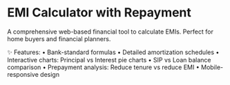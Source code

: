 # EMI Calculator with Repayment
A comprehensive web-based financial tool to calculate EMIs. Perfect for home buyers and financial planners.  

✨ Features: • Bank-standard formulas • Detailed amortization schedules • Interactive charts: Principal vs Interest pie charts • SIP vs Loan balance comparison • Prepayment analysis: Reduce tenure vs reduce EMI • Mobile-responsive design
